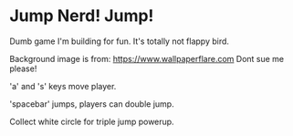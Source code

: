 # Jump Nerd! Jump!
Dumb game I'm building for fun. It's totally not flappy bird.

Background image is from: https://www.wallpaperflare.com Dont sue me please!

'a' and 's' keys move player.

'spacebar' jumps, players can double jump.

Collect white circle for triple jump powerup.

